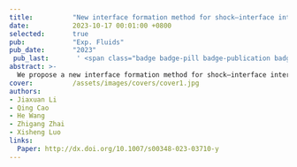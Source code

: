 ```yaml
---
title:          "New interface formation method for shock–interface interaction studies"
date:           2023-10-17 00:01:00 +0800
selected:       true
pub:            "Exp. Fluids"
pub_date:       "2023"
 pub_last:       ' <span class="badge badge-pill badge-publication badge-success">My-Favorite-Work</span>'
abstract: >-
  We propose a new interface formation method for shock–interface interaction studies by using the super-hydrophobic–oleophobic surface instead of filaments to constrain the soap–film interface. To verify this method, developments of a single-mode air–SFinterface and a heavy gas layer accelerated by shock waves are experimentally investigated and compared with the previous studies. For single-mode interface developments, experimental schlieren images show that the interfaces are more fully developed, and the thickness of the interface profile reduces more than 60%. For shock-induced heavy gas layer instability, the interface profile is more distinct, and the mixing width of the upstream interface after it passes through the initial position of the downstream interface is largely weakened. Quantitative comparison shows that the filaments used to constrain the soap–film interface have a significant effect on the movement and amplitude growth of the upstream interface, and the superiority of the present method is well demonstrated.
cover:          /assets/images/covers/cover1.jpg
authors:
- Jiaxuan Li
- Qing Cao
- He Wang
- Zhigang Zhai
- Xisheng Luo
links:
  Paper: http://dx.doi.org/10.1007/s00348-023-03710-y
---
```

